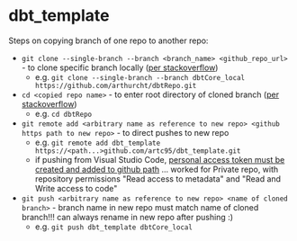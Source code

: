 # dbt_template

Steps on copying branch of one repo to another repo:
- `git clone --single-branch --branch <branch_name> <github_repo_url>` - to clone specific branch locally ([per stackoverflow](https://stackoverflow.com/questions/49290566/how-to-copy-only-single-branch-from-one-git-repo-to-another))
  - e.g. `git clone --single-branch --branch dbtCore_local https://github.com/arthurcht/dbtRepo.git` 
- `cd <copied repo name>` - to enter root directory of cloned branch ([per stackoverflow](https://stackoverflow.com/questions/49290566/how-to-copy-only-single-branch-from-one-git-repo-to-another))
  - e.g. `cd dbtRepo`   
- `git remote add <arbitrary name as reference to new repo> <github https path to new repo>` - to direct pushes to new repo
  - e.g. `git remote add dbt_template https://<path...>github.com/artc95/dbt_template.git`
  - if pushing from Visual Studio Code, [personal access token must be created and added to github path](https://github.com/microsoft/vscode-pull-request-github/issues/3109) ... worked for Private repo, with repository permissions "Read access to metadata" and "Read and Write access to code"
- `git push <arbitrary name as reference to new repo> <name of cloned branch>` - branch name in new repo must match name of cloned branch!!! can always rename in new repo after pushing :)
  - e.g. `git push dbt_template dbtCore_local`
